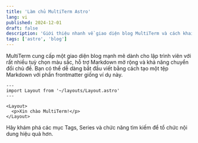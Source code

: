 ```yaml
---
title: 'Làm chủ MultiTerm Astro'
lang: vi
published: 2024-12-01
draft: false
description: 'Giới thiệu nhanh về giao diện blog MultiTerm và cách khai thác các tính năng nổi bật.'
tags: ['astro', 'blog']
---
```


MultiTerm cung cấp một giao diện blog mạnh mẽ dành cho lập trình viên với rất nhiều tuỳ chọn màu sắc, hỗ trợ Markdown mở rộng và khả năng chuyển đổi chủ đề. Bạn có thể dễ dàng bắt đầu viết bằng cách tạo một tệp Markdown với phần frontmatter giống ví dụ này.

```astro title="Thêm bài viết mới"
---
import Layout from '~/layouts/Layout.astro'
---

<Layout>
  <p>Xin chào MultiTerm!</p>
</Layout>
```

Hãy khám phá các mục Tags, Series và chức năng tìm kiếm để tổ chức nội dung hiệu quả hơn.
